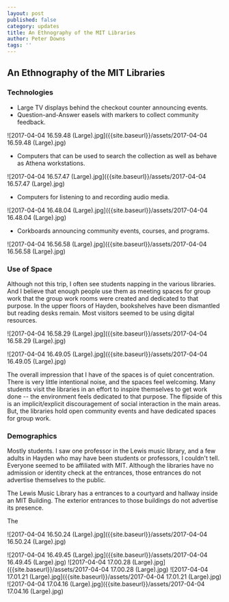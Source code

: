 ```yaml
---
layout: post
published: false
category: updates
title: An Ethnography of the MIT Libraries
author: Peter Downs
tags: ''
---
```

## An Ethnography of the MIT Libraries

### Technologies
- Large TV displays behind the checkout counter announcing events.
- Question-and-Answer easels with markers to collect community feedback.

![2017-04-04 16.59.48 (Large).jpg]({{site.baseurl}}/assets/2017-04-04 16.59.48 \(Large\).jpg)

- Computers that can be used to search the collection as well as behave as Athena workstations.

![2017-04-04 16.57.47 (Large).jpg]({{site.baseurl}}/assets/2017-04-04 16.57.47 \(Large\).jpg)

- Computers for listening to and recording audio media.

![2017-04-04 16.48.04 (Large).jpg]({{site.baseurl}}/assets/2017-04-04 16.48.04 \(Large\).jpg)

- Corkboards announcing community events, courses, and programs.

![2017-04-04 16.56.58 (Large).jpg]({{site.baseurl}}/assets/2017-04-04 16.56.58 \(Large\).jpg)


### Use of Space
Although not this trip, I often see students napping in the various libraries. And I believe that enough people use them as meeting spaces for group work that the group work rooms were created and dedicated to that purpose. In the upper floors of Hayden, bookshelves have been dismantled but reading desks remain. Most visitors seemed to be using digital resources.

![2017-04-04 16.58.29 (Large).jpg]({{site.baseurl}}/assets/2017-04-04 16.58.29 \(Large\).jpg)

![2017-04-04 16.49.05 (Large).jpg]({{site.baseurl}}/assets/2017-04-04 16.49.05 \(Large\).jpg)

The overall impression that I have of the spaces is of quiet concentration. There is very little intentional noise, and the spaces feel welcoming. Many students visit the libraries in an effort to inspire themselves to get work done -- the environment feels dedicated to that purpose. The flipside of this is an implicit/explicit discouragement of social interaction in the main areas. But, the libraries hold open community events and have dedicated spaces for group work.


### Demographics
Mostly students. I saw one professor in the Lewis music library, and a few adults in Hayden who may have been students or professors, I couldn't tell. Everyone seemed to be affiliated with MIT. Although the libraries have no admission or identity check at the entrances, those entrances do not advertise themselves to the public.

The Lewis Music Library has a entrances to a courtyard and hallway inside an MIT Building. The exterior entrances to those buildings do not advertise its presence.

The

![2017-04-04 16.50.24 (Large).jpg]({{site.baseurl}}/assets/2017-04-04 16.50.24 \(Large\).jpg)

![2017-04-04 16.49.45 (Large).jpg]({{site.baseurl}}/assets/2017-04-04 16.49.45 \(Large\).jpg)
![2017-04-04 17.00.28 (Large).jpg]({{site.baseurl}}/assets/2017-04-04 17.00.28 \(Large\).jpg)
![2017-04-04 17.01.21 (Large).jpg]({{site.baseurl}}/assets/2017-04-04 17.01.21 \(Large\).jpg)
![2017-04-04 17.04.16 (Large).jpg]({{site.baseurl}}/assets/2017-04-04 17.04.16 \(Large\).jpg)


